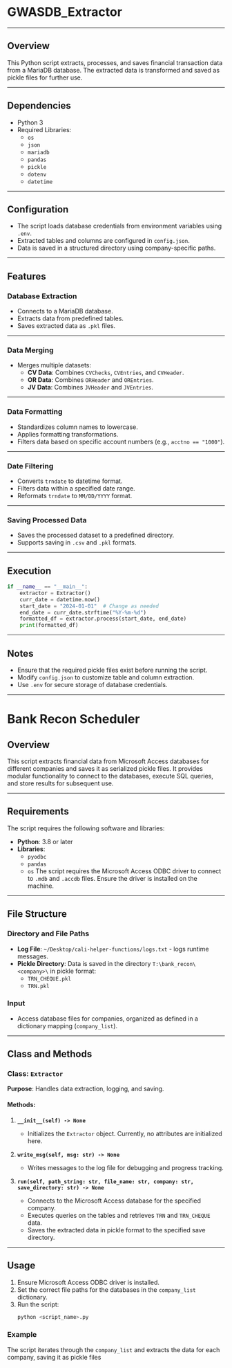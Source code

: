 # GWASDB_Extractor
***
## Overview
This Python script extracts, processes, and saves financial transaction data from a MariaDB database. The extracted data is transformed and saved as pickle files for further use.
***
## Dependencies
- Python 3
- Required Libraries:
  - `os`
  - `json`
  - `mariadb`
  - `pandas`
  - `pickle`
  - `dotenv`
  - `datetime`
***

## Configuration
- The script loads database credentials from environment variables using `.env`.
- Extracted tables and columns are configured in `config.json`.
- Data is saved in a structured directory using company-specific paths.
***

## Features
### Database Extraction
- Connects to a MariaDB database.
- Extracts data from predefined tables.
- Saves extracted data as `.pkl` files.
***

### Data Merging
- Merges multiple datasets:
  - **CV Data**: Combines `CVChecks`, `CVEntries`, and `CVHeader`.
  - **OR Data**: Combines `ORHeader` and `OREntries`.
  - **JV Data**: Combines `JVHeader` and `JVEntries`.
***

### Data Formatting
- Standardizes column names to lowercase.
- Applies formatting transformations.
- Filters data based on specific account numbers (e.g., `acctno == "1000"`).
***

### Date Filtering
- Converts `trndate` to datetime format.
- Filters data within a specified date range.
- Reformats `trndate` to `MM/DD/YYYY` format.
***

### Saving Processed Data
- Saves the processed dataset to a predefined directory.
- Supports saving in `.csv` and `.pkl` formats.
***

## Execution
```python
if __name__ == "__main__":
    extractor = Extractor()
    curr_date = datetime.now()
    start_date = "2024-01-01"  # Change as needed
    end_date = curr_date.strftime("%Y-%m-%d")
    formatted_df = extractor.process(start_date, end_date)
    print(formatted_df)
```
***



## Notes
- Ensure that the required pickle files exist before running the script.
- Modify `config.json` to customize table and column extraction.
- Use `.env` for secure storage of database credentials.
***

# Bank Recon Scheduler

## Overview
This script extracts financial data from Microsoft Access databases for different companies and saves it as serialized pickle files. It provides modular functionality to connect to the databases, execute SQL queries, and store results for subsequent use.



---

## Requirements

The script requires the following software and libraries:

- **Python**: 3.8 or later
- **Libraries**:
  - `pyodbc`
  - `pandas`
  - `os`
The script requires the Microsoft Access ODBC driver to connect to `.mdb` and `.accdb` files. Ensure the driver is installed on the machine.

---

## File Structure

### Directory and File Paths
- **Log File**: `~/Desktop/cali-helper-functions/logs.txt` - logs runtime messages.
- **Pickle Directory**: Data is saved in the directory `T:\bank_recon\<company>\` in pickle format:
  - `TRN_CHEQUE.pkl`
  - `TRN.pkl`

### Input
- Access database files for companies, organized as defined in a dictionary mapping (`company_list`).

---

## Class and Methods

### Class: `Extractor`
**Purpose**: Handles data extraction, logging, and saving.

#### Methods:

1. **`__init__(self) -> None`**
   - Initializes the `Extractor` object. Currently, no attributes are initialized here.

2. **`write_msg(self, msg: str) -> None`**
   - Writes messages to the log file for debugging and progress tracking.

3. **`run(self, path_string: str, file_name: str, company: str, save_directory: str) -> None`**
   - Connects to the Microsoft Access database for the specified company.
   - Executes queries on the tables and retrieves `TRN` and `TRN_CHEQUE` data.
   - Saves the extracted data in pickle format to the specified save directory.

---

## Usage

1. Ensure Microsoft Access ODBC driver is installed.
2. Set the correct file paths for the databases in the `company_list` dictionary.
3. Run the script:
   ```bash
   python <script_name>.py
   ```

### Example
The script iterates through the `company_list` and extracts the data for each company, saving it as pickle files
